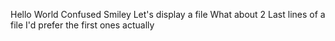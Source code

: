 Hello World
Confused Smiley
Let's display a file
What about 2
Last lines of a file
I'd prefer the first ones actually
